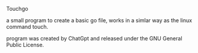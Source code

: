 Touchgo

a small program to create a basic go file, works in a simlar way as the linux command touch.

program was created by ChatGpt and released under the GNU General Public License.

